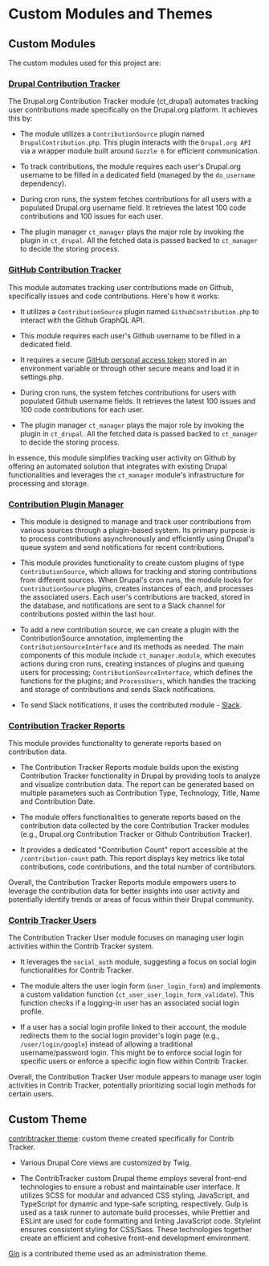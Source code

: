 # Custom Modules and Themes

## Custom Modules

The custom modules used for this project are:

### [Drupal Contribution Tracker](https://github.com/contrib-tracker/backend/tree/main/web/modules/custom/ct_drupal)

The Drupal.org Contribution Tracker module (ct_drupal) automates tracking user contributions made specifically on the Drupal.org platform. It achieves this by:

- The module utilizes a `ContributionSource` plugin named `DrupalContribution.php`. This plugin interacts with the `Drupal.org API` via a wrapper module built around `Guzzle 6` for efficient communication.

- To track contributions, the module requires each user's Drupal.org username to be filled in a dedicated field (managed by the `do_username` dependency).

- During cron runs, the system fetches contributions for all users with a populated Drupal.org username field. It retrieves the latest 100 code contributions and 100 issues for each user.

- The plugin manager `ct_manager` plays the major role by invoking the plugin in `ct_drupal`. All the fetched data is passed backed to `ct_manager` to decide the storing process.

### [GitHub Contribution Tracker](https://github.com/contrib-tracker/backend/tree/main/web/modules/custom/ct_github)

This module automates tracking user contributions made on Github, specifically issues and code contributions. Here's how it works:

- It utilizes a `ContributionSource` plugin named `GithubContribution.php` to interact with the Github GraphQL API.

- This module requires each user's Github username to be filled in a dedicated field.

- It requires a secure [GitHub personal access token](https://github.com/settings/tokens) stored in an environment variable or through other secure means and load it in settings.php.

- During cron runs, the system fetches contributions for users with populated Github username fields. It retrieves the latest 100 issues and 100 code contributions for each user.

- The plugin manager `ct_manager` plays the major role by invoking the plugin in `ct_drupal`. All the fetched data is passed backed to `ct_manager` to decide the storing process.

In essence, this module simplifies tracking user activity on Github by offering an automated solution that integrates with existing Drupal functionalities and leverages the `ct_manager` module's infrastructure for processing and storage.

### [Contribution Plugin Manager](https://github.com/contrib-tracker/backend/tree/main/web/modules/custom/ct_manager)

- This module is designed to manage and track user contributions from various sources through a plugin-based system. Its primary purpose is to process contributions asynchronously and efficiently using Drupal's queue system and send notifications for recent contributions.

- This module provides functionality to create custom plugins of type `ContributionSource`, which allows for tracking and storing contributions from different sources. When Drupal's cron runs, the module looks for `ContributionSource` plugins, creates instances of each, and processes the associated users. Each user's contributions are tracked, stored in the database, and notifications are sent to a Slack channel for contributions posted within the last hour.

- To add a new contribution source, we can create a plugin with the ContributionSource annotation, implementing the `ContributionSourceInterface` and its methods as needed. The main components of this module include `ct_manager.module`, which executes actions during cron runs, creating instances of plugins and queuing users for processing; `ContributionSourceInterface`, which defines the functions for the plugins; and `ProcessUsers`, which handles the tracking and storage of contributions and sends Slack notifications.

- To send Slack notifications, it uses the contributed module - [Slack](https://www.drupal.org/slack).

### [Contribution Tracker Reports](https://github.com/contrib-tracker/backend/tree/main/web/modules/custom/ct_reports)

This module provides functionality to generate reports based on contribution data.

- The Contribution Tracker Reports module builds upon the existing Contribution Tracker functionality in Drupal by providing tools to analyze and visualize contribution data. The report can be generated based on multiple parameters such as Contribution Type, Technology, Title, Name and Contribution Date.

- The module offers functionalities to generate reports based on the contribution data collected by the core Contribution Tracker modules (e.g., Drupal.org Contribution Tracker or Github Contribution Tracker).

- It provides a dedicated "Contribution Count" report accessible at the `/contribution-count` path. This report displays key metrics like total contributions, code contributions, and the total number of contributors.

Overall, the Contribution Tracker Reports module empowers users to leverage the contribution data for better insights into user activity and potentially identify trends or areas of focus within their Drupal community.

### [Contrib Tracker Users](https://github.com/contrib-tracker/backend/tree/main/web/modules/custom/ct_user)

The Contribution Tracker User module focuses on managing user login activities within the Contrib Tracker system.

- It leverages the `social_auth` module, suggesting a focus on social login functionalities for Contrib Tracker.

- The module alters the user login form (`user_login_form`) and implements a custom validation function (`ct_user_user_login_form_validate`). This function checks if a logging-in user has an associated social login profile.

- If a user has a social login profile linked to their account, the module redirects them to the social login provider's login page (e.g., `/user/login/google`) instead of allowing a traditional username/password login. This might be to enforce social login for specific users or enforce a specific login flow within Contrib Tracker.

Overall, the Contribution Tracker User module appears to manage user login activities in Contrib Tracker, potentially prioritizing social login methods for certain users.

## Custom Theme

[contribtracker theme](https://github.com/contrib-tracker/backend/tree/main/web/themes/custom/contribtracker): custom theme created specifically for Contrib Tracker.

- Various Drupal Core views are customized by Twig.

- The ContribTracker custom Drupal theme employs several front-end technologies to ensure a robust and maintainable user interface. It utilizes SCSS for modular and advanced CSS styling, JavaScript, and TypeScript for dynamic and type-safe scripting, respectively. Gulp is used as a task runner to automate build processes, while Prettier and ESLint are used for code formatting and linting JavaScript code. Stylelint ensures consistent styling for CSS/Sass. These technologies together create an efficient and cohesive front-end development environment.

[Gin](https://www.drupal.org/project/gin/releases/8.x-3.0-rc8) is a contributed theme used as an administration theme.
